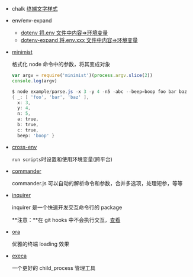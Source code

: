 - chalk
  [终端文字样式](https://www.npmjs.com/package/chalk)
- env/env-expand

  - [dotenv 将.env 文件中内容=&gt;环境变量](https://www.npmjs.com/package/dotenv)
  - [dotenv-expand 将.env.xxx 文件中内容=&gt;环境变量](https://www.npmjs.com/package/dotenv-expand)

- [minimist](https://www.npmjs.com/package/minimist)

  格式化 node 命令中的参数，将其变成对象

  ```js
  var argv = require('minimist')(process.argv.slice(2))
  console.log(argv)
  ```

  ```powershell
  $ node example/parse.js -x 3 -y 4 -n5 -abc --beep=boop foo bar baz
  { _: [ 'foo', 'bar', 'baz' ],
    x: 3,
    y: 4,
    n: 5,
    a: true,
    b: true,
    c: true,
    beep: 'boop' }
  ```

- [cross-env](https://www.npmjs.com/package/cross-env)

  `run scripts`时设置和使用环境变量(跨平台)

- [commander](https://www.npmjs.com/package/commander)

  commander.js 可以自动的解析命令和参数，合并多选项，处理短参，等等

- [inquirer](https://www.npmjs.com/package/inquirer)

  inquirer 是一个快速开发交互命令行的 package

  **注意：**在 git hooks 中不会执行交互，[查看](https://github.com/SBoudrias/Inquirer.js/issues/518)

- [ora](https://www.npmjs.com/package/ora)

  优雅的终端 loading 效果

- [execa](https://www.npmjs.com/package/execa)

  一个更好的 child_process 管理工具
